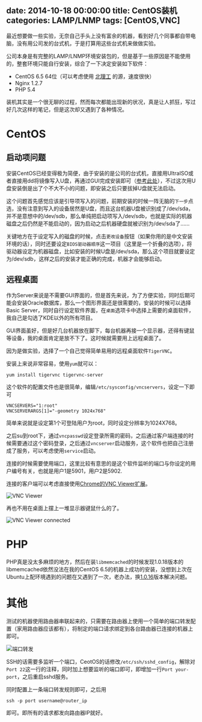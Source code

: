 date: 2014-10-18 00:00:00
title: CentOS装机
categories: LAMP/LNMP
tags: [CentOS,VNC]
---

最近想要做一些实验，无奈自己手头上没有富余的机器，看到好几个同事都自带电脑，没有用公司发的台式机，于是打算用这些台式机来做做实验。

<!-- more -->

公司本身是有完整的LAMP/LNMP环境安装包的，但是基于一些原因是不能使用的，整套环境只能自行安装，综合了一下决定安装如下软件：

+ CentOS 6.5 64位（可以考虑使用 [北理工][1] 的源，速度很快）
+ Nginx 1.2.7
+ PHP 5.4

装机其实是一个很无聊的过程，然而每次都能出现新的状况，真是让人抓狂，写过好几次这样的笔记，但是这次却又遇到了各种情况。

# CentOS

## 启动项问题

安装CentOS已经变得极为简便，由于安装的是公司的台式机，直接用UltraISO或者直接用dd将镜像写入U盘，再通过GUI完成安装即可（[参考此处][2]），不过这次用U盘安装倒是出了个不大不小的问题，即安装之后只要拔掉U盘就无法启动。

这个问题首先感觉应该是引导项写入的问题，前期安装的时候一阵无脑的`下一步`点选，没有注意到写入的设备居然是U盘，而且这台机器U盘被识别成了/dev/sda，并不是意想中的/dev/sdb，那么单纯把启动项写入/dev/sdb，也就是实际的机器磁盘之后仍然是不能启动的，因为启动之后机器硬盘就被识别为/dev/sda了……

关键地方在于设定写入的磁盘的时候，点击`更改设备`按钮（如果你用的是中文安装环境的话），同时还要设定`BIOS驱动器顺序`这一项目（这里是一个折叠的选项），将驱动器设定为机器磁盘，比如安装的时候U盘是/dev/sda，那么这个项目就要设定为/dev/sdb，这样之后的安装才能正确的完成，机器才会能够启动。

## 远程桌面

作为Server来说是不需要GUI界面的，但是首先来说，为了方便实验，同时后期可能会安装Oracle数据库，那么一个图形界面还是很需要的，安装的时候可以选择Basic Server，同时自行设定软件界面，在`桌面`选项卡中选择上需要的桌面软件，我自己是勾选了KDE以外的所有项目。

GUI界面虽好，但是好几台机器放在脚下，每台机器再接一个显示器，还得有键鼠等设备，我的桌面肯定是放不下了。这时候就需要用上远程桌面了。

因为是做实验，选择了一个自己觉得简单易用的远程桌面软件`TigerVNC`。

安装上来说非常容易，使用`yum`就可以：

```
yum install tigervnc tigervnc-server
```
这个软件的配置文件也是很简单，编辑`/etc/sysconfig/vncservers`，设定一下即可

```
VNCSERVERS="1:root"
VNCSERVERARGS[1]="-geometry 1024x768"
```

简单来说就是设定第1个可登陆用户为root，同时设定分辨率为1024X768。

之后su到root下，通过`vncpasswd`设定登录所需的密码，之后通过客户端连接的时候需要通过这个密码登录，之后通过`vncserver`启动服务，这个软件也把自己注册成了服务，可以考虑使用`service`启动。

连接的时候需要使用端口，这里比较有意思的是这个软件监听的端口与你设定的用户编号有关，也就是用户1是5901，用户2是5902.

连接的客户端可以考虑直接使用[Chrome的VNC Viewer扩展][3]。

![VNC Viewer][4]

再也不用在桌面上摆上一堆显示器键鼠什么的了。

![VNC Viewer connected][5]

# PHP

PHP真是没太多麻烦的地方，然后在装`libmemcached`的时候发现1.0.18版本的libmemcached依然没法在我的CentOS 6.5的机器上成功的安装，没想到上次在Ubuntu上配环境遇到的问题在又遇到了一次，老办法，换[1.0.16][6]版本解决问题。

# 其他

测试的机器使用路由器串联起来的，只需要在路由器上使用一个简单的端口转发配置（家用路由器应该都有），将制定的端口请求绑定到各台路由器已连接的机器上即可。

![端口转发][7]

SSH的话需要多监听一个端口，CeotOS的话修改`/etc/ssh/sshd_config`，解除对`Port 22`这一行的注释，同时加上想要监听的端口即可，即增加一行`Port your-port`，之后重启sshd服务。

同时配置上一条端口转发规则即可，之后用

```
ssh -p port username@router_ip
```
即可。即所有的请求都发向路由器IP就好。


[1]: http://mirror.bit.edu.cn/centos/6.5/isos/x86_64/
[2]: http://wiki.centos.org/zh/HowTos/InstallFromUSBkey
[3]: https://chrome.google.com/webstore/detail/vnc%C2%AE-viewer-for-google-ch/iabmpiboiopbgfabjmgeedhcmjenhbla
[4]: https://blog.wislay.com/wp-content/uploads/2014/10/vncviewer-1024x796.png
[5]: https://blog.wislay.com/wp-content/uploads/2014/10/vncviewer_connected-1024x796.png
[6]: https://launchpad.net/libmemcached/1.0/1.0.16/+download/libmemcached-1.0.16.tar.gz
[7]: https://blog.wislay.com/wp-content/uploads/2014/10/set_port_dispatch-1024x584.png


